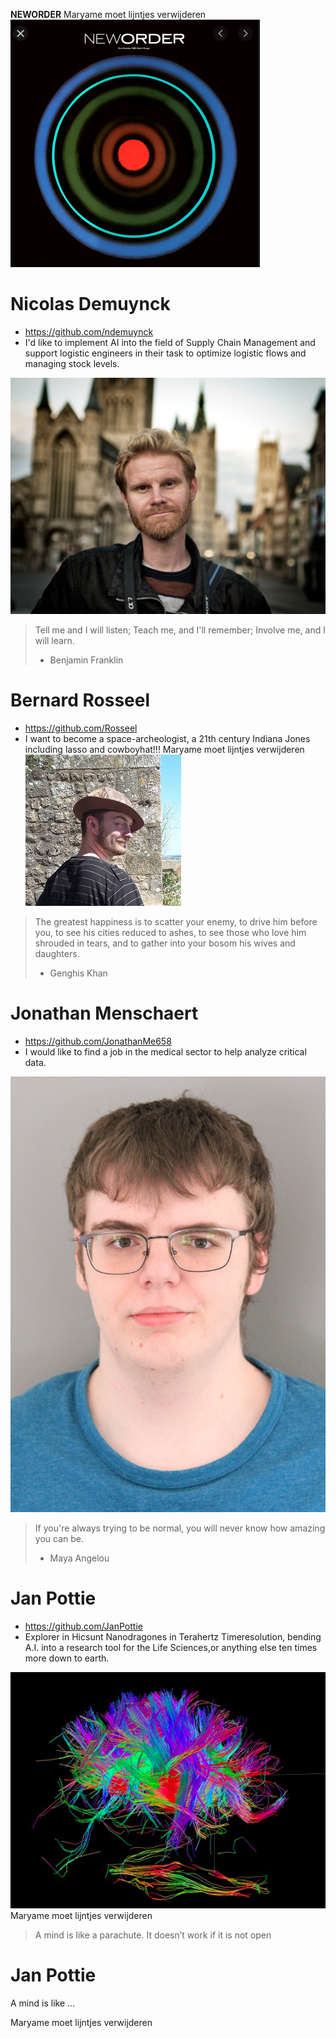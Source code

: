 **NEWORDER**
Maryame moet lijntjes verwijderen
![Logo](https://github.com/Rosseel/Neworder/blob/Nicolas/NEWORDER.png)

# Nicolas Demuynck
* https://github.com/ndemuynck
* I'd like to implement AI into the field of Supply Chain Management and support logistic engineers in their task to optimize logistic flows and managing stock levels. 

![Nicolas](https://github.com/Rosseel/Neworder/blob/Nicolas/Nicolas.jpg)

> Tell me and I will listen; Teach me, and I'll remember; Involve me, and I will learn.
> - Benjamin Franklin


# Bernard Rosseel
* https://github.com/Rosseel
* I want to become a space-archeologist, a 21th century Indiana Jones including lasso and cowboyhat!!!
Maryame moet lijntjes verwijderen
![Bernard Rosseel](bernard.png)


> The greatest happiness is to scatter your enemy, to drive him before you, to see his cities reduced to ashes, to see those who love him shrouded in tears, and to gather into your bosom his wives and daughters.
> - Genghis Khan


# Jonathan Menschaert
* https://github.com/JonathanMe658
* I would like to find a job in the medical sector to help analyze critical data.

![Jonathan](jonathan.jpg)

> If you're always trying to be normal, you will never know how amazing you can be.
> - Maya Angelou


# Jan Pottie
* https://github.com/JanPottie
* Explorer in Hicsunt Nanodragones in Terahertz Timeresolution, bending A.I. into a research tool for the Life Sciences,or anything else ten times more down to earth.

![Jan](janpottie.png)
Maryame moet lijntjes verwijderen
> A mind is like a parachute. It doesn’t work if it is not open




# Jan Pottie
A mind is like ...

Maryame moet lijntjes verwijderen

